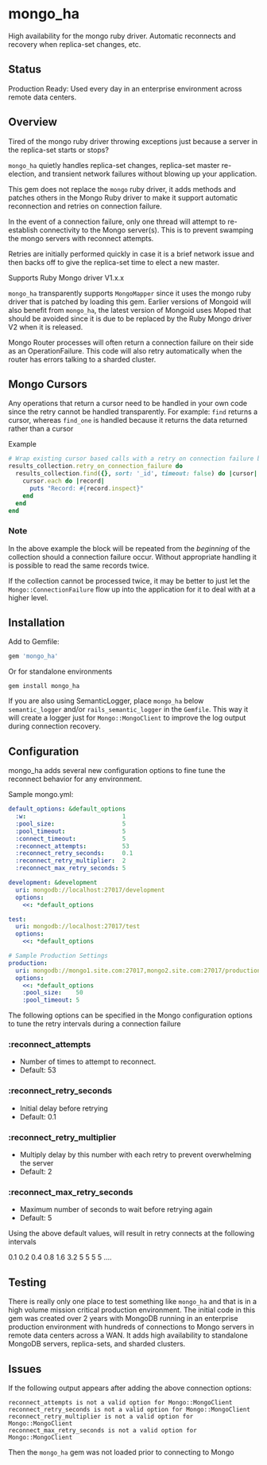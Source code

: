 # mongo_ha

High availability for the mongo ruby driver. Automatic reconnects and recovery when replica-set changes, etc.

## Status

Production Ready: Used every day in an enterprise environment across
remote data centers.

## Overview

Tired of the mongo ruby driver throwing exceptions just because a server in the
replica-set starts or stops?

`mongo_ha` quietly handles replica-set changes, replica-set master re-election,
and transient network failures without blowing up your application.

This gem does not replace the `mongo` ruby driver, it adds methods and patches
others in the Mongo Ruby driver to make it support automatic reconnection and
retries on connection failure.

In the event of a connection failure, only one thread will attempt to re-establish
connectivity to the Mongo server(s). This is to prevent swamping the mongo
servers with reconnect attempts.

Retries are initially performed quickly in case it is a brief network issue
and then backs off to give the replica-set time to elect a new master.

Supports Ruby Mongo driver V1.x.x

`mongo_ha` transparently supports `MongoMapper` since it uses the mongo ruby driver
that is patched by loading this gem. Earlier versions of Mongoid will also benefit
from `mongo_ha`, the latest version of Mongoid uses Moped that should be avoided
since it is due to be replaced by the Ruby Mongo driver V2 when it is released.

Mongo Router processes will often return a connection failure on their side
as an OperationFailure. This code will also retry automatically when the router
has errors talking to a sharded cluster.

## Mongo Cursors

Any operations that return a cursor need to be handled in your own code
since the retry cannot be handled transparently.
For example: `find` returns a cursor, whereas `find_one` is handled because
it returns the data returned rather than a cursor

Example

```ruby
# Wrap existing cursor based calls with a retry on connection failure block
results_collection.retry_on_connection_failure do
  results_collection.find({}, sort: '_id', timeout: false) do |cursor|
    cursor.each do |record|
      puts "Record: #{record.inspect}"
    end
  end
end
```

### Note

In the above example the block will be repeated from the _beginning_ of the
collection should a connection failure occur. Without appropriate handling it
is possible to read the same records twice.

If the collection cannot be processed twice, it may be better to just let the
`Mongo::ConnectionFailure` flow up into the application for it to deal with at
a higher level.

## Installation

Add to Gemfile:

```ruby
gem 'mongo_ha'
```

Or for standalone environments

```shell
gem install mongo_ha
```

If you are also using SemanticLogger, place `mongo_ha` below `semantic_logger`
and/or `rails_semantic_logger` in the `Gemfile`. This way it will create a logger
just for `Mongo::MongoClient` to improve the log output during connection recovery.

## Configuration

mongo_ha adds several new configuration options to fine tune the reconnect behavior
for any environment.

Sample mongo.yml:

```yaml
default_options: &default_options
  :w:                           1
  :pool_size:                   5
  :pool_timeout:                5
  :connect_timeout:             5
  :reconnect_attempts:          53
  :reconnect_retry_seconds:     0.1
  :reconnect_retry_multiplier:  2
  :reconnect_max_retry_seconds: 5

development: &development
  uri: mongodb://localhost:27017/development
  options:
    <<: *default_options

test:
  uri: mongodb://localhost:27017/test
  options:
    <<: *default_options

# Sample Production Settings
production:
  uri: mongodb://mongo1.site.com:27017,mongo2.site.com:27017/production
  options:
    <<: *default_options
    :pool_size:    50
    :pool_timeout: 5
```

The following options can be specified in the Mongo configuration options
to tune the retry intervals during a connection failure

### :reconnect_attempts

* Number of times to attempt to reconnect.
* Default: 53

### :reconnect_retry_seconds

* Initial delay before retrying
* Default: 0.1

### :reconnect_retry_multiplier

* Multiply delay by this number with each retry to prevent overwhelming the server
* Default: 2

### :reconnect_max_retry_seconds

* Maximum number of seconds to wait before retrying again
* Default: 5

Using the above default values, will result in retry connects at the following intervals

   0.1 0.2 0.4 0.8 1.6 3.2 5 5 5 5  ....

## Testing

There is really only one place to test something like `mongo_ha` and that is in
a high volume mission critical production environment.
The initial code in this gem was created over 2 years with MongoDB running in an
enterprise production environment with hundreds of connections to Mongo servers
in remote data centers across a WAN. It adds high availability to standalone
MongoDB servers, replica-sets, and sharded clusters.

## Issues

If the following output appears after adding the above connection options:

```shell
reconnect_attempts is not a valid option for Mongo::MongoClient
reconnect_retry_seconds is not a valid option for Mongo::MongoClient
reconnect_retry_multiplier is not a valid option for Mongo::MongoClient
reconnect_max_retry_seconds is not a valid option for Mongo::MongoClient
```

Then the `mongo_ha` gem was not loaded prior to connecting to Mongo
